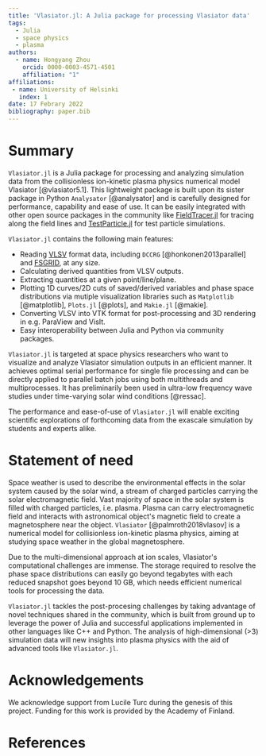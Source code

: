 ```yaml
---
title: 'Vlasiator.jl: A Julia package for processing Vlasiator data'
tags:
  - Julia
  - space physics
  - plasma
authors:
  - name: Hongyang Zhou
    orcid: 0000-0003-4571-4501
    affiliation: "1"
affiliations:
 - name: University of Helsinki
   index: 1
date: 17 Febrary 2022
bibliography: paper.bib
---
```


# Summary

`Vlasiator.jl` is a Julia package for processing and analyzing simulation data
from the collisionless ion-kinetic plasma physics numerical model Vlasiator
[@vlasiator5.1].
This lightweight package is built upon its sister package in Python `Analysator`
[@analysator] and is carefully designed for performance, capability and ease of
use. It can be easily integrated with other open source packages in the
community like [FieldTracer.jl](https://github.com/henry2004y/FieldTracer.jl)
for tracing along the field lines and
[TestParticle.jl](https://github.com/henry2004y/TestParticle.jl) for test
particle simulations.

`Vlasiator.jl` contains the following main features:

- Reading [VLSV](https://github.com/fmihpc/vlsv) format data, including `DCCRG`
[@honkonen2013parallel] and [FSGRID](https://github.com/fmihpc/fsgrid), at any
size.
- Calculating derived quantities from VLSV outputs.
- Extracting quantities at a given point/line/plane.
- Plotting 1D curves/2D cuts of saved/derived variables and phase space
distributions via mutiple visualization libraries such as
`Matplotlib` [@matplotlib], `Plots.jl` [@plots], and `Makie.jl` [@makie].
- Converting VLSV into VTK format for post-processing and 3D rendering in e.g.
ParaView and VisIt.
- Easy interoperability between Julia and Python via community packages.

`Vlasiator.jl` is targeted at space physics researchers who want to visualize
and analyze Vlasiator simulation outputs in an efficient manner.
It achieves optimal serial performance for single file processing and can be
directly applied to parallel batch jobs using both multithreads and
multiprocesses. It has preliminarily been used in ultra-low frequency wave
studies under time-varying solar wind conditions [@ressac].

The performance and ease-of-use of `Vlasiator.jl` will enable exciting
scientific explorations of forthcoming data from the exascale simulation by
students and experts alike.

# Statement of need

Space weather is used to describe the environmental effects in the solar system
caused by the solar wind, a stream of charged particles carrying the solar
electromagnetic field. Vast majority of space in the solar system is filled with
charged particles, i.e. plasma.  Plasma can carry electromagnetic field and
interacts with astronomical object's magnetic field to create a magnetosphere
near the object. `Vlasiator` [@palmroth2018vlasov] is a numerical model for
collisionless ion-kinetic plasma physics, aiming at studying space weather in
the global magnetosphere.

Due to the multi-dimensional approach at ion scales, Vlasiator's computational
challenges are immense. The storage required to resolve the phase space
distributions can easily go beyond tegabytes with each reduced snapshot goes
beyond 10 GB, which needs efficient numerical tools for processing the data.

`Vlasiator.jl` tackles the post-procesing challenges by taking advantage of
novel techniques shared in the community, which is built from ground up to
leverage the power of Julia and successful applications implemented in other
languages like C++ and Python. The analysis of high-dimensional (>3) simulation
data will new insights into plasma physics with the aid of advanced tools like
`Vlasiator.jl`.

# Acknowledgements

We acknowledge support from Lucile Turc during the genesis of this project.
Funding for this work is provided by the Academy of Finland.

# References